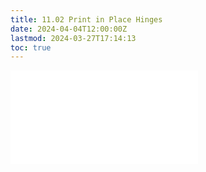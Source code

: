 ```yaml
---
title: 11.02 Print in Place Hinges
date: 2024-04-04T12:00:00Z
lastmod: 2024-03-27T17:14:13
toc: true
---
```


![Link to included file content](../../../../digital-fabrication/3d-printing/print-in-place-hinge.md)
